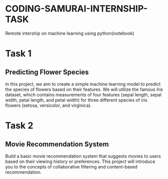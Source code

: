 # CODING-SAMURAI-INTERNSHIP-TASK
Remote intership on machine learning using python(notebook)


# Task 1

## Predicting Flower Species
In this project, we aim to create a simple machine learning model to predict the species of flowers based on their features. We will utilize the famous Iris dataset, which contains measurements of four features (sepal length, sepal width, petal length, and petal width) for three different species of iris flowers (setosa, versicolor, and virginica).


# Task 2

## Movie Recommendation System
Build a basic movie recommendation system that suggests movies to users based on their viewing history or preferences. This project will introduce you to the concepts of collaborative filtering and content-based recommendation.
